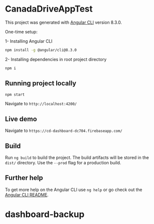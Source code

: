 # CanadaDriveAppTest

This project was generated with [Angular CLI](https://github.com/angular/angular-cli) version 8.3.0.

One-time setup:

1- Installing Angular CLI

```sh
npm install -g @angular/cli@8.3.0

```
2- Installing dependencies in root project directory

```sh
npm i

```

## Running project locally

```sh
npm start

```
Navigate to `http://localhost:4200/`

## Live demo

Navigate to `https://cd-dashboard-dc704.firebaseapp.com/`

## Build

Run `ng build` to build the project. The build artifacts will be stored in the `dist/` directory. Use the `--prod` flag for a production build.

## Further help

To get more help on the Angular CLI use `ng help` or go check out the [Angular CLI README](https://github.com/angular/angular-cli/blob/master/README.md).
# dashboard-backup
